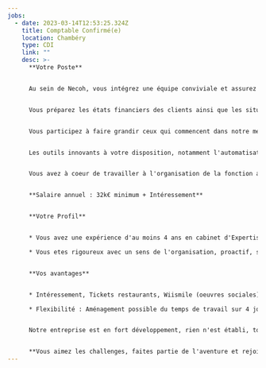 ```yaml
---
jobs:
  - date: 2023-03-14T12:53:25.324Z
    title: Comptable Confirmé(e)
    location: Chambéry
    type: CDI
    link: ""
    desc: >-
      **Votre Poste**


      Au sein de Necoh, vous intégrez une équipe conviviale et assurez en grande autonomie le suivi d'un portefeuille de clients.


      Vous préparez les états financiers des clients ainsi que les situations comptables et tableaux de bord en collaboration directe avec nos managers.


      Vous participez à faire grandir ceux qui commencent dans notre métiers en vue de renforcer la solidarité d'équipe qui nous est chère. Nos managers vous accompagnent dans votre propre evolution.


      Les outils innovants à votre disposition, notamment l'automatisation de la saisie avec INGENIO vous permettent d'etre réactifs et disponibles.


      Vous avez à coeur de travailler à l'organisation de la fonction administrative et financière de nos clients quelque soit la taille avec nos outils ACD Compta Expert et RCA MEG.


      **Salaire annuel : 32k€ minimum + Intéressement**


      **Votre Profil**


      * Vous avez une expérience d'au moins 4 ans en cabinet d'Expertise-comptable. 

      * Vous etes rigoureux avec un sens de l'organisation, proactif, sympathique avec un bon sens du relationnel et digital centré.


      **Vos avantages**


      * Intéressement, Tickets restaurants, Wiismile (oeuvres sociales), chèques cadeaux et journée détente.

      * Flexibilité : Aménagement possible du temps de travail sur 4 jours et demi


      Notre entreprise est en fort développement, rien n'est établi, tout reste à faire ...                   


      **Vous aimez les challenges, faites partie de l'aventure et rejoignez nous !**
---
```

